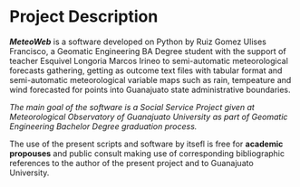 # **Project Description**
**_MeteoWeb_** is a software developed on Python by Ruiz Gomez Ulises Francisco, a Geomatic Engineering BA Degree student with the support of teacher Esquivel Longoria Marcos Irineo to semi-automatic meteorological forecasts gathering, getting as outcome text files with tabular format and semi-automatic meteorological variable maps such as rain, tempeature and wind forecasted for points into Guanajuato state administrative boundaries.

*The main goal of the software is a Social Service Project given at Meteorological Observatory of Guanajuato University as part of Geomatic Engineering Bachelor Degree graduation process.*

The use of the present scripts and software by itsefl is free for **academic propouses** and public consult making use of corresponding bibliographic references to the author of the present project and to Guanajuato University.
